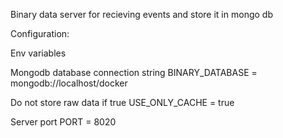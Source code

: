 Binary data server for recieving events and store it in mongo db

Configuration:

Env variables

Mongodb database connection string
BINARY_DATABASE = mongodb://localhost/docker

Do not store raw data if true
USE_ONLY_CACHE = true

Server port
PORT = 8020